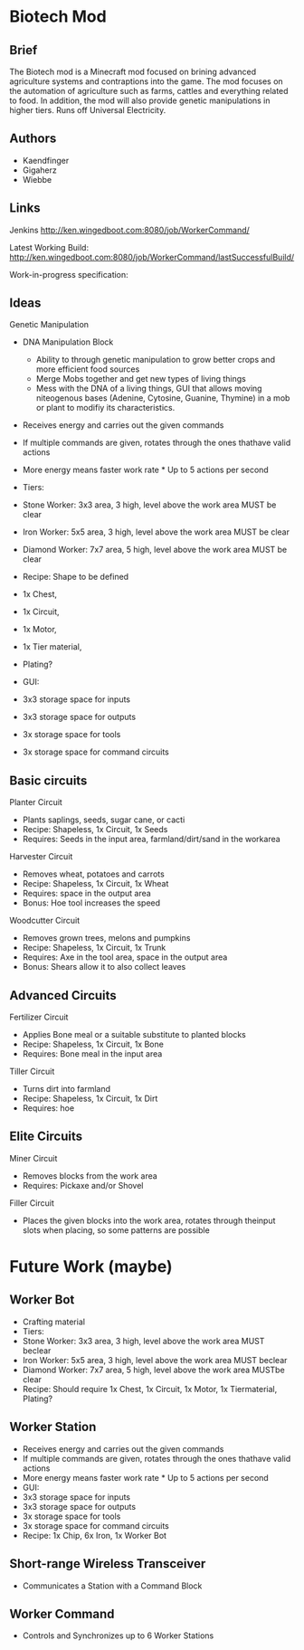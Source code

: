 Biotech Mod
=============

## Brief
The Biotech mod is a Minecraft mod focused on brining advanced agriculture systems and contraptions into the game. The mod focuses on the automation of agriculture such as farms, cattles and everything related to food. In addition, the mod will also provide genetic manipulations in higher tiers. Runs off Universal Electricity.

## Authors

* Kaendfinger
* Gigaherz
* Wiebbe

## Links
Jenkins http://ken.wingedboot.com:8080/job/WorkerCommand/

Latest Working Build: http://ken.wingedboot.com:8080/job/WorkerCommand/lastSuccessfulBuild/

Work-in-progress specification:

## Ideas

Genetic Manipulation
* DNA Manipulation Block
  * Ability to through genetic manipulation to grow better crops and more efficient food sources
  * Merge Mobs together and get new types of living things
  * Mess with the DNA of a living things, GUI that allows moving niteogenous bases (Adenine, Cytosine, Guanine, Thymine) in a mob or plant to modifiy its characteristics.
 
*   Receives energy and carries out the given commands
  *   If multiple commands are given, rotates through the ones thathave valid actions
  *   More energy means faster work rate
    *   Up to 5 actions per second
*   Tiers:
  *   Stone Worker: 3x3 area, 3 high, level above the work area MUST be clear
  *   Iron Worker: 5x5 area, 3 high, level above the work area MUST be clear
  *   Diamond Worker: 7x7 area, 5 high, level above the work area MUST be clear 
*   Recipe: Shape to be defined
  *   1x Chest,
  *   1x Circuit,
  *   1x Motor,
  *   1x Tier material,
  *   Plating?
*   GUI:
  *   3x3 storage space for inputs
  *   3x3 storage space for outputs
  *   3x storage space for tools
  *   3x storage space for command circuits 
 
## Basic circuits
 
Planter Circuit
*   Plants saplings, seeds, sugar cane, or cacti 
*   Recipe: Shapeless, 1x Circuit, 1x Seeds
*   Requires: Seeds in the input area, farmland/dirt/sand in the workarea
 
Harvester Circuit
 
*   Removes wheat, potatoes and carrots
*   Recipe: Shapeless, 1x Circuit, 1x Wheat
*   Requires: space in the output area
*   Bonus: Hoe tool increases the speed
 
Woodcutter Circuit
 
*   Removes grown trees, melons and pumpkins
*   Recipe: Shapeless, 1x Circuit, 1x Trunk
*   Requires: Axe in the tool area, space in the output area
*   Bonus: Shears allow it to also collect leaves
 
## Advanced Circuits
 
Fertilizer Circuit
 
*   Applies Bone meal or a suitable substitute to planted blocks
*   Recipe: Shapeless, 1x Circuit, 1x Bone
*   Requires: Bone meal in the input area
 
Tiller Circuit
 
*   Turns dirt into farmland
*   Recipe: Shapeless, 1x Circuit, 1x Dirt
*   Requires: hoe
 
## Elite Circuits
 
Miner Circuit
 
*   Removes blocks from the work area
*   Requires: Pickaxe and/or Shovel
 
Filler Circuit
 
*   Places the given blocks into the work area, rotates through theinput slots when placing, so some patterns are possible

Future Work (maybe)
=============
## Worker Bot
 
*   Crafting material
*   Tiers:
  *   Stone Worker: 3x3 area, 3 high, level above the work area MUST beclear
  *   Iron Worker: 5x5 area, 3 high, level above the work area MUST beclear
  *   Diamond Worker: 7x7 area, 5 high, level above the work area MUSTbe clear 
  *   Recipe: Should require 1x Chest, 1x Circuit, 1x Motor, 1x Tiermaterial, Plating?
 
## Worker Station
 
*   Receives energy and carries out the given commands
  *   If multiple commands are given, rotates through the ones thathave valid actions
  *   More energy means faster work rate
    *   Up to 5 actions per second
*   GUI:
  *   3x3 storage space for inputs
  *   3x3 storage space for outputs
  *   3x storage space for tools
  *   3x storage space for command circuits 
*   Recipe: 1x Chip, 6x Iron, 1x Worker Bot
 
## Short-range Wireless Transceiver
 
*   Communicates a Station with a Command Block
 
## Worker Command
 
*   Controls and Synchronizes up to 6 Worker Stations  
